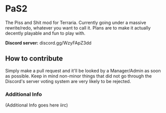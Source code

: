 # PaS2
The Piss and Shit mod for Terraria. Currently going under a massive rewrite/redo, whatever you want to call it. Plans are to make it actually decently playable and fun to play with.  

**Discord server:** discord.gg/WzyFApZ3dd

## How to contribute
Simply make a pull request and it'll be looked by a Manager/Admin as soon as possible. Keep in mind non-minor things that did not go through the Discord's server voting system are very likely to be rejected.

### Additional Info

(Additional Info goes here iirc)
